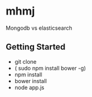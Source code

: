# mhmj #

Mongodb vs elasticsearch 
## Getting Started ##

* git clone
* ( sudo npm install bower -g)
* npm install
* bower install
* node app.js
